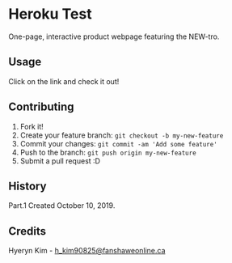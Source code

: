 # Heroku Test
One-page, interactive product webpage featuring the NEW-tro.
## Usage
Click on the link and check it out!
## Contributing
1. Fork it!
2. Create your feature branch: `git checkout -b my-new-feature`
3. Commit your changes: `git commit -am 'Add some feature'`
4. Push to the branch: `git push origin my-new-feature`
5. Submit a pull request :D
## History
Part.1 Created October 10, 2019.
## Credits
Hyeryn Kim - h_kim90825@fanshaweonline.ca
